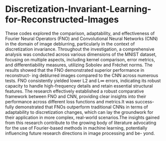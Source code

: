 # Discretization-Invariant-Learning-for-Reconstructed-Images
These codes explored the comparison, adaptability, and effectiveness of Fourier Neural Operators (FNO) and Convolutional Neural Networks (CNN) in the domain of image deblurring, particularly in the context of discretization invariance. Throughout the investigation, a comprehensive analysis was conducted across various dimensions of the MNIST dataset, focusing on multiple aspects, including kernel comparison, error metrics, and differentiability measures, utilizing Sobolev and Fréchet norms.
The results showed that the FNO demonstrated superior performance in reconstruct- ing deblurred images compared to the CNN across numerous tests. FNO consistently yielded lower L2 and L∞ errors, indicating its robust capacity to handle high-frequency details and retain essential structural features.
The research effectively established a robust comparative framework between FNO and CNN, providing clear insights into their performance across different loss functions and metrics.It was success- fully demonstrated that FNOs outperform traditional CNNs in terms of adaptability to discretization changes, which can lay the groundwork for their application in more complex, real-world scenarios.The insights gained from this research contribute to the growing body of literature advocating for the use of Fourier-based methods in machine learning, potentially influencing future research directions in image processing and be- yond.
